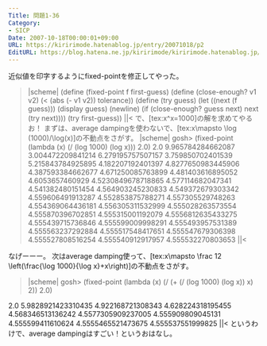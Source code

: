 ```yaml
---
Title: 問題1-36
Category:
- SICP
Date: 2007-10-18T00:00:01+09:00
URL: https://kiririmode.hatenablog.jp/entry/20071018/p2
EditURL: https://blog.hatena.ne.jp/kiririmode/kiririmode.hatenablog.jp/atom/entry/8454420450078216500
---
```



近似値を印字するようにfixed-pointを修正してやった。
>|scheme|
(define (fixed-point f first-guess)
  (define (close-enough? v1 v2)
    (< (abs (- v1 v2)) tolerance))
  (define (try guess)
    (let ((next (f guess)))
      (display guess)
      (newline)
      (if (close-enough? guess next)
	  next
	  (try next))))
  (try first-guess))
||<
で、[tex:x^x=1000]の解を求めてやるお！
まずは、average dampingを使わないで、[tex:x\mapsto \log (1000)/\log(x)]の不動点をさがす。
>|scheme|
gosh> (fixed-point (lambda (x)
	       (/ (log 1000) (log x)))
	     2.0)
2.0
9.965784284662087
3.004472209841214
6.279195757507157
3.759850702401539
5.215843784925895
4.182207192401397
4.8277650983445906
4.387593384662677
4.671250085763899
4.481403616895052
4.6053657460929
4.5230849678718865
4.577114682047341
4.541382480151454
4.564903245230833
4.549372679303342
4.559606491913287
4.552853875788271
4.557305529748263
4.554369064436181
4.556305311532999
4.555028263573554
4.555870396702851
4.555315001192079
4.5556812635433275
4.555439715736846
4.555599009998291
4.555493957531389
4.555563237292884
4.555517548417651
4.555547679306398
4.555527808516254
4.555540912917957
4.555532270803653
||<

なげーーー。
次はaverage damping使って、[tex:x\mapsto \frac 12 \left(\frac{\log 1000}{\log x}+x\right)]の不動点をさがす。
>|scheme|
gosh> (fixed-point (lambda (x)
	       (/ (+ (/ (log 1000) (log x)) x) 2))
	     2.0)

2.0
5.9828921423310435
4.922168721308343
4.628224318195455
4.568346513136242
4.5577305909237005
4.555909809045131
4.555599411610624
4.5555465521473675
4.555537551999825
||<
というわけで、average dampingはすごい！というおはなし。
